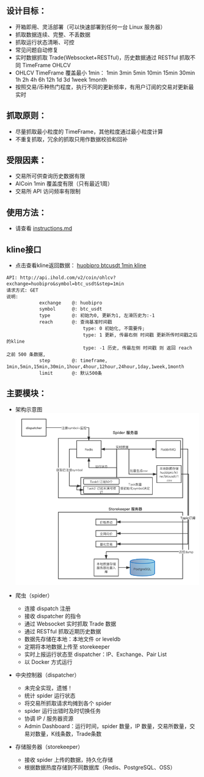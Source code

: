 ## 设计目标：

- 开箱即用、灵活部署（可以快速部署到任何一台 Linux 服务器）
- 抓取数据连续、完整、不丢数据
- 抓取运行状态清晰、可控
- 常见问题自动修复
- 实时数据抓取 Trade(Websocket+RESTful)，历史数据通过 RESTful 抓取不同 TimeFrame OHLCV
- OHLCV TimeFrame 覆盖最小 1min： 1min 3min 5min 10min 15min 30min 1h 2h 4h 6h 12h 1d 3d 1week 1month
- 按照交易/币种热门程度，执行不同的更新频率，有用户订阅的交易对更新最实时


## 抓取原则：

- 尽量抓取最小粒度的 TimeFrame，其他粒度通过最小粒度计算
- 不重复抓取，冗余的抓取只用作数据校验和回补


## 受限因素：

- 交易所可供查询历史数据有限
- AICoin 1min 覆盖度有限（只有最近1周）
- 交易所 API 访问频率有限制

## 使用方法：
- 请查看 [instructions.md](https://github.com/zhuchen0310/exspider/blob/master/Instructions.md)

## kline接口
- 点击查看kline返回数据： [huobipro btcusdt 1min kline](http://api.ihold.com/v2/coin/ohlcv?exchange=huobipro&symbol=btc_usdt&step=1min)
```
API: http://api.ihold.com/v2/coin/ohlcv?exchange=huobipro&symbol=btc_usdt&step=1min
请求方式: GET
说明:
            exchange    @: huobipro
            symbol      @: btc_usdt
            type        @: 初始为0, 更新为1, 左滑历史为:-1
            reach       @: 查询基准时间戳
                            type: 0 初始化, 不需要传;
                            type: 1 更新, 传最右侧 时间戳 更新所传时间戳之后的kline
                            type: -1 历史, 传最左侧 时间戳 则 返回 reach 之前 500 条数据,
            step        @: timeframe, 1min,5min,15min,30min,1hour,4hour,12hour,24hour,1day,1week,1month
            limit       @: 默认500条
```

## 主要模块：
- 架构示意图
![架构示意图.png](./技术架构图.png)

- 爬虫（spider）
    - 连接 dispatch 注册
    - 接收 dispatcher 的指令
    - 通过 Websocket 实时抓取 Trade 数据
    - 通过 RESTful 抓取近期历史数据
    - 数据先存储在本地：本地文件 or leveldb 
    - 定期将本地数据上传至 storekeeper
    - 实时上报运行状态至 dispatcher：IP、Exchange、Pair List
    - 以 Docker 方式运行
- 中央控制器（dispatcher）
    - 未完全实现，遗憾！
    - 统计 spider 运行状态
    - 将交易所抓取请求均摊到各个 spider
    - spider 运行出错时及时切换任务
    - 协调 IP / 服务器资源
    - Admin Dashboard：运行时间，spider 数量，IP 数量，交易所数量，交易对数量，K线条数，Trade条数
- 存储服务器（storekeeper）
    - 接收 spider 上传的数据，持久化存储
    - 根据数据热度存储到不同数据库（Redis、PostgreSQL、OSS）

